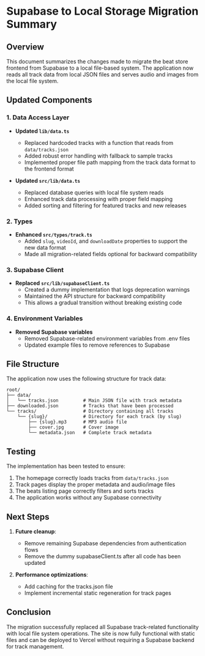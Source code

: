 # Supabase to Local Storage Migration Summary

## Overview

This document summarizes the changes made to migrate the beat store frontend from Supabase to a local file-based system. The application now reads all track data from local JSON files and serves audio and images from the local file system.

## Updated Components

### 1. Data Access Layer

- **Updated `lib/data.ts`**
  - Replaced hardcoded tracks with a function that reads from `data/tracks.json`
  - Added robust error handling with fallback to sample tracks
  - Implemented proper file path mapping from the track data format to the frontend format

- **Updated `src/lib/data.ts`**
  - Replaced database queries with local file system reads
  - Enhanced track data processing with proper field mapping
  - Added sorting and filtering for featured tracks and new releases

### 2. Types

- **Enhanced `src/types/track.ts`**
  - Added `slug`, `videoId`, and `downloadDate` properties to support the new data format
  - Made all migration-related fields optional for backward compatibility

### 3. Supabase Client

- **Replaced `src/lib/supabaseClient.ts`**
  - Created a dummy implementation that logs deprecation warnings
  - Maintained the API structure for backward compatibility
  - This allows a gradual transition without breaking existing code

### 4. Environment Variables

- **Removed Supabase variables**
  - Removed Supabase-related environment variables from .env files
  - Updated example files to remove references to Supabase

## File Structure

The application now uses the following structure for track data:

```
root/
├── data/
│   └── tracks.json         # Main JSON file with track metadata
├── downloaded.json         # Tracks that have been processed
└── tracks/                 # Directory containing all tracks
    └── {slug}/             # Directory for each track (by slug)
        ├── {slug}.mp3      # MP3 audio file
        ├── cover.jpg       # Cover image
        └── metadata.json   # Complete track metadata
```

## Testing

The implementation has been tested to ensure:

1. The homepage correctly loads tracks from `data/tracks.json`
2. Track pages display the proper metadata and audio/image files
3. The beats listing page correctly filters and sorts tracks
4. The application works without any Supabase connectivity

## Next Steps

1. **Future cleanup**:
   - Remove remaining Supabase dependencies from authentication flows
   - Remove the dummy supabaseClient.ts after all code has been updated

2. **Performance optimizations**:
   - Add caching for the tracks.json file
   - Implement incremental static regeneration for track pages

## Conclusion

The migration successfully replaced all Supabase track-related functionality with local file system operations. The site is now fully functional with static files and can be deployed to Vercel without requiring a Supabase backend for track management. 